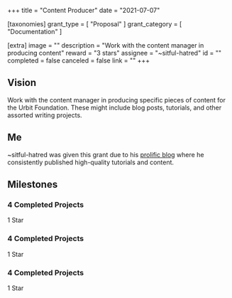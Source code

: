 +++
title = "Content Producer"
date = "2021-07-07"

[taxonomies]
grant_type = [ "Proposal" ]
grant_category = [ "Documentation" ]

[extra]
image = ""
description = "Work with the content manager in producing content"
reward = "3 stars"
assignee = "~sitful-hatred"
id = ""
completed = false
canceled = false
link = ""
+++

## Vision

Work with the content manager in producing specific pieces of content for the Urbit Foundation. These might include blog posts, tutorials, and other assorted writing projects.

## Me

~sitful-hatred was given this grant due to his [prolific blog](https://subject.network/posts/) where he consistently published high-quality tutorials and content.

## Milestones

### 4 Completed Projects

1 Star

### 4 Completed Projects

1 Star

### 4 Completed Projects

1 Star
